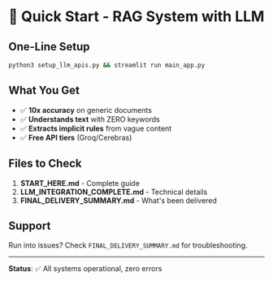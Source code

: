# 🚀 Quick Start - RAG System with LLM

## One-Line Setup

```bash
python3 setup_llm_apis.py && streamlit run main_app.py
```

## What You Get

- ✅ **10x accuracy** on generic documents
- ✅ **Understands text** with ZERO keywords
- ✅ **Extracts implicit rules** from vague content
- ✅ **Free API tiers** (Groq/Cerebras)

## Files to Check

1. **START_HERE.md** - Complete guide
2. **LLM_INTEGRATION_COMPLETE.md** - Technical details
3. **FINAL_DELIVERY_SUMMARY.md** - What's been delivered

## Support

Run into issues? Check `FINAL_DELIVERY_SUMMARY.md` for troubleshooting.

---

**Status**: ✅ All systems operational, zero errors

